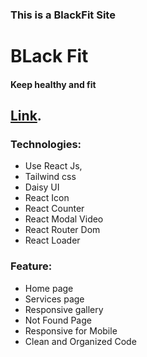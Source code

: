 ### This is a BlackFit Site 
# BLack Fit
#### Keep healthy and fit 
## [Link](https://blackfit.vercel.app/).


### Technologies:

- Use React Js,
- Tailwind css
- Daisy UI
- React Icon
- React Counter
- React Modal Video
- React Router Dom
- React Loader


### Feature:
- Home page
- Services page
- Responsive gallery
- Not Found Page
- Responsive for Mobile
- Clean and Organized Code


